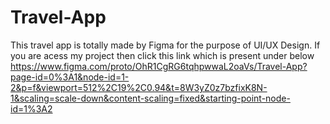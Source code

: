 # Travel-App
This travel app is totally made by Figma for the purpose of UI/UX Design.
If you are acess my project then click this link which is present under below
https://www.figma.com/proto/OhR1CgRG6tqhpwwaL2oaVs/Travel-App?page-id=0%3A1&node-id=1-2&p=f&viewport=512%2C19%2C0.94&t=8W3yZ0z7bzfixK8N-1&scaling=scale-down&content-scaling=fixed&starting-point-node-id=1%3A2
